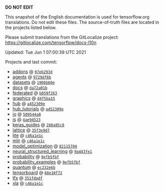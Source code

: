 __DO NOT EDIT__

This snapshot of the English documentation is used for tensorflow.org
translations. Do not edit these files. The source-of-truth files are located in
the projects listed below.

Please submit translations from the GitLocalize project: https://gitlocalize.com/tensorflow/docs-l10n

Updated: Tue Jun  1 07:00:39 UTC 2021

Projects and last commit:

- [addons](https://github.com/tensorflow/addons/tree/master/docs) @ <a href='https://github.com/tensorflow/addons/commit/97eb293d8b085cec4ba1429e1d466a1a8e10c2f0'><code>97eb293d</code></a>
- [agents](https://github.com/tensorflow/agents/tree/master/docs) @ <a href='https://github.com/tensorflow/agents/commit/9729df6b5bf5dd8132eb03e5b7a8aea4b67d472e'><code>9729df6b</code></a>
- [datasets](https://github.com/tensorflow/datasets/tree/master/docs) @ <a href='https://github.com/tensorflow/datasets/commit/1906b60ee2e0af77a48bf8f83b007e7a8704bb9d'><code>1906b60e</code></a>
- [docs](https://github.com/tensorflow/docs/tree/master/site/en) @ <a href='https://github.com/tensorflow/docs/commit/da72a01b9956ffdc3723d8fbcf3e04f96e4df171'><code>da72a01b</code></a>
- [federated](https://github.com/tensorflow/federated/tree/master/docs) @ <a href='https://github.com/tensorflow/federated/commit/b059f263bfaa22aadf249d2a801ed9dcd6c68bac'><code>b059f263</code></a>
- [graphics](https://github.com/tensorflow/graphics/tree/master/tensorflow_graphics/g3doc) @ <a href='https://github.com/tensorflow/graphics/commit/d4f5ba15e426c6f57720f3285e175ba33698300a'><code>d4f5ba15</code></a>
- [hub](https://github.com/tensorflow/hub/tree/master/docs) @ <a href='https://github.com/tensorflow/hub/commit/a452309e69a9ec85641534a84016e92007785451'><code>a452309e</code></a>
- [hub_tutorials](https://github.com/tensorflow/hub/tree/master/examples/colab) @ <a href='https://github.com/tensorflow/hub/commit/a452309e69a9ec85641534a84016e92007785451'><code>a452309e</code></a>
- [io](https://github.com/tensorflow/io/tree/master/docs) @ <a href='https://github.com/tensorflow/io/commit/509544a05f8cacc946d8c87857f83ef764652ad5'><code>509544a0</code></a>
- [js](https://github.com/tensorflow/tfjs-website/tree/master/docs) @ <a href='https://github.com/tensorflow/tfjs-website/commit/4ae945230a7423f2ff6ecea37af63259dad2fa0d'><code>4ae94523</code></a>
- [keras_guides](https://github.com/tensorflow/docs/tree/snapshot-keras/site/en/guide/keras) @ <a href='https://github.com/tensorflow/docs/commit/288a85c8c652050d802d4737ebf21d19254b6672'><code>288a85c8</code></a>
- [lattice](https://github.com/tensorflow/lattice/tree/master/docs) @ <a href='https://github.com/tensorflow/lattice/commit/35f3e9d7da7f90a700d7a903e1818e82965f245c'><code>35f3e9d7</code></a>
- [lite](https://github.com/tensorflow/tensorflow/tree/master/tensorflow/lite/g3doc) @ <a href='https://github.com/tensorflow/tensorflow/commit/c46a1e1cff73de01c6f39b5495b158f9ce48a0d8'><code>c46a1e1c</code></a>
- [mlir](https://github.com/tensorflow/tensorflow/tree/master/tensorflow/compiler/mlir/g3doc) @ <a href='https://github.com/tensorflow/tensorflow/commit/c46a1e1cff73de01c6f39b5495b158f9ce48a0d8'><code>c46a1e1c</code></a>
- [model_optimization](https://github.com/tensorflow/model-optimization/tree/master/tensorflow_model_optimization/g3doc) @ <a href='https://github.com/tensorflow/model-optimization/commit/82115784584097709837784f5d45b76f2f93acc9'><code>82115784</code></a>
- [neural_structured_learning](https://github.com/tensorflow/neural-structured-learning/tree/master/g3doc) @ <a href='https://github.com/tensorflow/neural-structured-learning/commit/9a443fe1b47b20427d9e59d40211653db5bbdcb6'><code>9a443fe1</code></a>
- [probability](https://github.com/tensorflow/probability/tree/master/tensorflow_probability/g3doc) @ <a href='https://github.com/tensorflow/probability/commit/9efb5fbfbcab360f56235787da1c7e4f9ee09d42'><code>9efb5fbf</code></a>
- [probability_examples](https://github.com/tensorflow/probability/tree/master/tensorflow_probability/examples/jupyter_notebooks) @ <a href='https://github.com/tensorflow/probability/commit/9efb5fbfbcab360f56235787da1c7e4f9ee09d42'><code>9efb5fbf</code></a>
- [quantum](https://github.com/tensorflow/quantum/tree/master/docs) @ <a href='https://github.com/tensorflow/quantum/commit/ec232e6b1ab78e64bafac3ed648c98fe25ce15ce'><code>ec232e6b</code></a>
- [tensorboard](https://github.com/tensorflow/tensorboard/tree/master/docs) @ <a href='https://github.com/tensorflow/tensorboard/commit/68e10f72771c53c3caf73400175f15eda24e7998'><code>68e10f72</code></a>
- [tfx](https://github.com/tensorflow/tfx/tree/master/docs) @ <a href='https://github.com/tensorflow/tfx/commit/351fdadf2e01f44a6f187d87b311cedf176fbae0'><code>351fdadf</code></a>
- [xla](https://github.com/tensorflow/tensorflow/tree/master/tensorflow/compiler/xla/g3doc) @ <a href='https://github.com/tensorflow/tensorflow/commit/c46a1e1cff73de01c6f39b5495b158f9ce48a0d8'><code>c46a1e1c</code></a>

